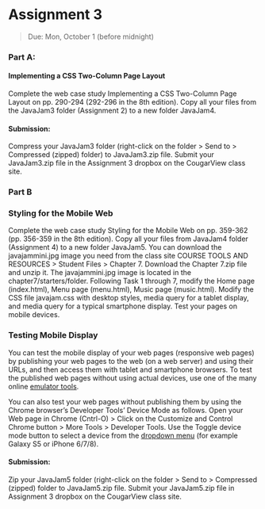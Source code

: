 # Assignment 3
> Due: Mon, October 1 (before midnight)

### Part A:

#### Implementing a CSS Two-Column Page Layout
Complete the web case study Implementing a CSS Two-Column Page Layout on pp. 290-294
(292-296 in the 8th edition). Copy all your files from the JavaJam3 folder (Assignment 2) to a new folder JavaJam4.

#### Submission:
Compress your JavaJam3 folder (right-click on the folder > Send to > Compressed (zipped) folder) to JavaJam3.zip file. Submit your JavaJam3.zip file in the Assignment 3 dropbox on the CougarView class site.

### Part B

### Styling for the Mobile Web
Complete the web case study Styling for the Mobile Web on pp. 359-362 (pp. 356-359 in the 8th edition). Copy all your files from JavaJam4 folder (Assignment 4) to a new folder JavaJam5. You can download the javajammini.jpg image you need from the class site COURSE TOOLS AND RESOURCES > Student Files > Chapter 7. Download the Chapter 7.zip file and unzip it. The javajammini.jpg image is located in the chapter7/starters/folder. Following Task 1 through 7, modify the Home page (index.html), Menu page (menu.html), Music page (music.html). Modify the CSS file javajam.css with desktop styles, media query for a tablet display, and media query for a typical smartphone display. Test your pages on mobile devices.

### Testing Mobile Display
You can test the mobile display of your web pages (responsive web pages) by publishing your web pages to the web (on a web server) and using their URLs, and then access them with tablet and smartphone browsers. To test the published web pages without using actual devices, use one of the many online [emulator tools](https://www.creativebloq.com/features/7-great-tools-for-testing-your-responsive-web-designs).

You can also test your web pages without publishing them by using the Chrome browser’s Developer Tools’ Device Mode as follows. Open your Web page in Chrome (Cntrl-O) > Click on the Customize and Control Chrome button > More Tools > Developer Tools. Use the Toggle device mode button to select a device from the [dropdown menu](https://developers.google.com/web/tools/chrome-devtools/device-mode/) (for example Galaxy S5 or iPhone 6/7/8).

#### Submission:
Zip your JavaJam5 folder (right-click on the folder > Send to > Compressed (zipped) folder to JavaJam5.zip file. Submit your JavaJam5.zip file in Assignment 3 dropbox on the CougarView class site.
